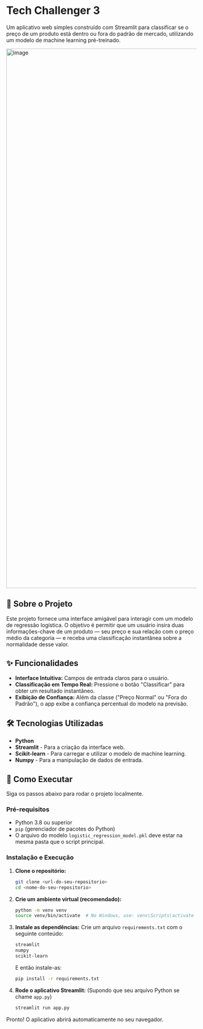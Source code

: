 # Tech Challenger 3

Um aplicativo web simples construído com Streamlit para classificar se o preço de um produto está dentro ou fora do padrão de mercado, utilizando um modelo de machine learning pré-treinado.

<img width="2541" height="1427" alt="image" src="https://github.com/user-attachments/assets/be45b73c-2d1d-4c9d-8b6e-c77a6d180b4b" />


## 🎯 Sobre o Projeto

Este projeto fornece uma interface amigável para interagir com um modelo de regressão logística. O objetivo é permitir que um usuário insira duas informações-chave de um produto — seu preço e sua relação com o preço médio da categoria — e receba uma classificação instantânea sobre a normalidade desse valor.

## ✨ Funcionalidades

-   **Interface Intuitiva:** Campos de entrada claros para o usuário.
-   **Classificação em Tempo Real:** Pressione o botão "Classificar" para obter um resultado instantâneo.
-   **Exibição de Confiança:** Além da classe ("Preço Normal" ou "Fora do Padrão"), o app exibe a confiança percentual do modelo na previsão.

## 🛠️ Tecnologias Utilizadas

-   **Python**
-   **Streamlit** - Para a criação da interface web.
-   **Scikit-learn** - Para carregar e utilizar o modelo de machine learning.
-   **Numpy** - Para a manipulação de dados de entrada.

## 🚀 Como Executar

Siga os passos abaixo para rodar o projeto localmente.

### Pré-requisitos

-   Python 3.8 ou superior
-   `pip` (gerenciador de pacotes do Python)
-   O arquivo do modelo `logistic_regression_model.pkl` deve estar na mesma pasta que o script principal.

### Instalação e Execução

1.  **Clone o repositório:**
    ```bash
    git clone <url-do-seu-repositorio>
    cd <nome-do-seu-repositorio>
    ```

2.  **Crie um ambiente virtual (recomendado):**
    ```bash
    python -m venv venv
    source venv/bin/activate  # No Windows, use: venv\Scripts\activate
    ```

3.  **Instale as dependências:**
    Crie um arquivo `requirements.txt` com o seguinte conteúdo:
    ```txt
    streamlit
    numpy
    scikit-learn
    ```
    E então instale-as:
    ```bash
    pip install -r requirements.txt
    ```

4.  **Rode o aplicativo Streamlit:**
    (Supondo que seu arquivo Python se chame `app.py`)
    ```bash
    streamlit run app.py
    ```

Pronto! O aplicativo abrirá automaticamente no seu navegador.
